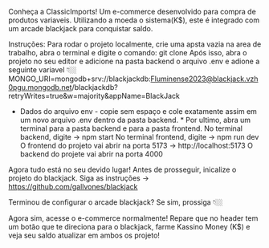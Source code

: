 Conheça a ClassicImports! Um e-commerce desenvolvido para compra de produtos variaveis. Utilizando a moeda o sistema(K$), este é integrado 
com um arcade blackjack para conquistar saldo.

Instruções:
Para rodar o projeto localmente, crie uma apsta vazia na area de trabalho, abra o terminal e digite o comando: git clone 
Após isso, abra o projeto no seu editor e adicione na pasta backend o arquivo .env e adione a seguinte variavel 👇🏼
MONGO_URI=mongodb+srv://blackjackdb:Fluminense2023@blackjack.vzh0pgu.mongodb.net/blackjackdb?retryWrites=true&w=majority&appName=BlackJack
* Dados do arquivo env - copie sem espaço e cole exatamente assim em um novo arquivo .env dentro da pasta backend. *
Por ultimo, abra um terminal para a pasta backend e para a pasta frontend. No terminal backend, digite -> npm start
No terminal frontend, digite -> npm run dev
O frontend do projeto vai abrir na porta 5173 -> http://localhost:5173
O backend do projete vai abrir na porta 4000 

Agora tudo está no seu devido lugar! Antes de prosseguir, inicalize o projeto do blackjack. 
Siga as instruções -> https://github.com/gallvones/blackjack

Terminou de configurar o arcade blackjack? Se sim, prossiga 👇🏼

Agora sim, acesse o e-commerce normalmente! Repare que no header tem um botão que te direciona para o blackjack, farme Kassino Money (K$) 
e veja seu saldo atualizar em ambos os projeto!



